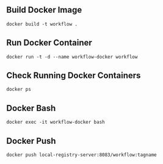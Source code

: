 ## Build Docker Image

```
docker build -t workflow .
```

## Run Docker Container

```
docker run -t -d --name workflow-docker workflow
```

## Check Running Docker Containers

```
docker ps
```

## Docker Bash

```
docker exec -it workflow-docker bash
```

## Docker Push

```
docker push local-registry-server:8083/workflow:tagname
```
